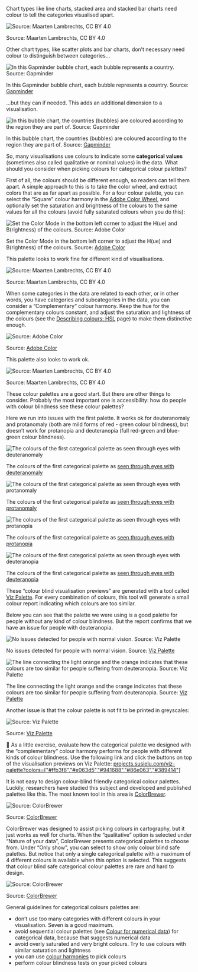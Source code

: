 Chart types like line charts, stacked area and stacked bar charts need colour to tell the categories visualised apart.

<p class='center'>
<img src='Colour%20use%20in%20data%20visualisation%20acd08b9e488e4cd9bd518e063a86f6b7/stacked-bars2x.png' alt='Source: Maarten Lambrechts, CC BY 4.0' class='max-600' />
</p>

Source: Maarten Lambrechts, CC BY 4.0

Other chart types, like scatter plots and bar charts, don’t necessary need colour to distinguish between categories...

![In this Gapminder bubble chart, each bubble represents a country. Source: [Gapminder](https://www.gapminder.org/tools/#$model$markers$bubble$encoding$color$data$constant=_default;&scale$type:null&domain:null&zoomed:null&palette$palette$_default=%23f44cab;;;;;;;;&chart-type=bubbles&url=v1)](Colour%20use%20in%20data%20visualisation%20acd08b9e488e4cd9bd518e063a86f6b7/gapminder-single-colour.png)

In this Gapminder bubble chart, each bubble represents a country. Source: [Gapminder](https://www.gapminder.org/tools/#$model$markers$bubble$encoding$color$data$constant=_default;&scale$type:null&domain:null&zoomed:null&palette$palette$_default=%23f44cab;;;;;;;;&chart-type=bubbles&url=v1)

...but they can if needed. This adds an additional dimension to a visualisation.

![In this bubble chart, the countries (bubbles) are coloured according to the region they are part of. Source: [Gapminder](https://www.gapminder.org/tools/#$chart-type=bubbles&url=v1)](Colour%20use%20in%20data%20visualisation%20acd08b9e488e4cd9bd518e063a86f6b7/gapminder.png)

In this bubble chart, the countries (bubbles) are coloured according to the region they are part of. Source: [Gapminder](https://www.gapminder.org/tools/#$chart-type=bubbles&url=v1)

So, many visualisations use colours to indicate some **categorical values** (sometimes also called qualitative or nominal values) in the data. What should you consider when picking colours for categorical colour palettes?

First of all, the colours should be different enough, so readers can tell them apart. A simple approach to this is to take the color wheel, and extract colors that are as far apart as possible. For a four colour palette, you can select the “Square” colour harmony in the [Adobe Color Wheel](https://color.adobe.com/create/color-wheel), and optionally set the saturation and brightness of the colours to the same values for all the colours (avoid fully saturated colours when you do this):

![Set the Color Mode in the bottom left corner to adjust the H(ue) and B(rightness) of the colours. Source: [Adobe Color](https://color.adobe.com/create/color-wheel)](Colour%20use%20in%20data%20visualisation%20acd08b9e488e4cd9bd518e063a86f6b7/square-colour-wheel.png)

Set the Color Mode in the bottom left corner to adjust the H(ue) and B(rightness) of the colours. Source: [Adobe Color](https://color.adobe.com/create/color-wheel)

This palette looks to work fine for different kind of visualisations.

![Source: Maarten Lambrechts, CC BY 4.0](Colour%20use%20in%20data%20visualisation%20acd08b9e488e4cd9bd518e063a86f6b7/viz-palette-1.png)

Source: Maarten Lambrechts, CC BY 4.0

When some categories in the data are related to each other, or in other words, you have categories and subcategories in the data, you can consider a “Complementary” colour harmony. Keep the hue for the complementary colours constant, and adjust the saturation and lightness of the colours (see the <span class='internal-link'>[Describing colours: HSL](describing-colours-hsl)</span> page) to make them distinctive enough.

![Source: [Adobe Color](https://color.adobe.com/create/color-wheel)](Colour%20use%20in%20data%20visualisation%20acd08b9e488e4cd9bd518e063a86f6b7/complementary-colour-wheel.png)

Source: [Adobe Color](https://color.adobe.com/create/color-wheel)

This palette also looks to work ok.

![Source: Maarten Lambrechts, CC BY 4.0](Colour%20use%20in%20data%20visualisation%20acd08b9e488e4cd9bd518e063a86f6b7/viz-palette-2.png)

Source: Maarten Lambrechts, CC BY 4.0

These colour palettes are a good start. But there are other things to consider. Probably the most important one is accessibility: how do people with colour blindness see these colour palettes? 

Here we run into issues with the first palette. It works ok for deuteranomaly and protanomaly (both are mild forms of red - green colour blindness), but doesn’t work for protanopia and deuteranopia (full red-green and blue-green colour blindness).

![The colours of the first categorical palette as [seen through eyes with deuteranomaly](https://projects.susielu.com/viz-palette?colors=[%22#60f070%22,%22#f0c960%22,%22#6080f0%22,%22#f06085%22]&backgroundColor=%22white%22&fontColor=%22black%22&mode=%22deuteranomaly%22)](Colour%20use%20in%20data%20visualisation%20acd08b9e488e4cd9bd518e063a86f6b7/deuteranomaly.png)

The colours of the first categorical palette as [seen through eyes with deuteranomaly](https://projects.susielu.com/viz-palette?colors=[%22#60f070%22,%22#f0c960%22,%22#6080f0%22,%22#f06085%22]&backgroundColor=%22white%22&fontColor=%22black%22&mode=%22deuteranomaly%22)

![The colours of the first categorical palette as [seen through eyes with protanomaly](https://projects.susielu.com/viz-palette?colors=[%22#60f070%22,%22#f0c960%22,%22#6080f0%22,%22#f06085%22]&backgroundColor=%22white%22&fontColor=%22black%22&mode=%22protanomaly%22)](Colour%20use%20in%20data%20visualisation%20acd08b9e488e4cd9bd518e063a86f6b7/protanomaly.png)

The colours of the first categorical palette as [seen through eyes with protanomaly](https://projects.susielu.com/viz-palette?colors=[%22#60f070%22,%22#f0c960%22,%22#6080f0%22,%22#f06085%22]&backgroundColor=%22white%22&fontColor=%22black%22&mode=%22protanomaly%22)

![The colours of the first categorical palette as [seen through eyes with protanopia](https://projects.susielu.com/viz-palette?colors=[%22#60f070%22,%22#f0c960%22,%22#6080f0%22,%22#f06085%22]&backgroundColor=%22white%22&fontColor=%22black%22&mode=%22protanopia%22)](Colour%20use%20in%20data%20visualisation%20acd08b9e488e4cd9bd518e063a86f6b7/protanopia.png)

The colours of the first categorical palette as [seen through eyes with protanopia](https://projects.susielu.com/viz-palette?colors=[%22#60f070%22,%22#f0c960%22,%22#6080f0%22,%22#f06085%22]&backgroundColor=%22white%22&fontColor=%22black%22&mode=%22protanopia%22)

![The colours of the first categorical palette as [seen through eyes with deuteranopia](https://projects.susielu.com/viz-palette?colors=[%22#60f070%22,%22#f0c960%22,%22#6080f0%22,%22#f06085%22]&backgroundColor=%22white%22&fontColor=%22black%22&mode=%22deuteranopia%22)](Colour%20use%20in%20data%20visualisation%20acd08b9e488e4cd9bd518e063a86f6b7/deuteranopia.png)

The colours of the first categorical palette as [seen through eyes with deuteranopia](https://projects.susielu.com/viz-palette?colors=[%22#60f070%22,%22#f0c960%22,%22#6080f0%22,%22#f06085%22]&backgroundColor=%22white%22&fontColor=%22black%22&mode=%22deuteranopia%22)

These “colour blind visualisation previews” are generated with a tool called [Viz Palette](https://projects.susielu.com/viz-palette). For every combination of colours, this tool will generate a small colour report indicating which colours are too similar.

Below you can see that the palette we were using is a good palette for people without any kind of colour blindness. But the report confirms that we have an issue for people with deuteranopia.

![No issues detected for people with normal vision. Source: [Viz Palette](https://projects.susielu.com/viz-palette)](Colour%20use%20in%20data%20visualisation%20acd08b9e488e4cd9bd518e063a86f6b7/viz-palette-report-deuteranopia.png)

No issues detected for people with normal vision. Source: [Viz Palette](https://projects.susielu.com/viz-palette)

![The line connecting the light orange and the orange indicates that these colours are too similar for people suffering from deuteranopia. Source: [Viz Palette](https://projects.susielu.com/viz-palette)](Colour%20use%20in%20data%20visualisation%20acd08b9e488e4cd9bd518e063a86f6b7/viz-palette-report-original.png)

The line connecting the light orange and the orange indicates that these colours are too similar for people suffering from deuteranopia. Source: [Viz Palette](https://projects.susielu.com/viz-palette)

Another issue is that the colour palette is not fit to be printed in greyscales:

![Source: [Viz Palette](https://projects.susielu.com/viz-palette)](Colour%20use%20in%20data%20visualisation%20acd08b9e488e4cd9bd518e063a86f6b7/greyscale.png)

Source: [Viz Palette](https://projects.susielu.com/viz-palette)

<aside>
🔎 As a little exercise, evaluate how the categorical palette we designed with the “complementary” colour harmony performs for people with different kinds of colour blindness.  Use the following link and click the buttons on top of the visualisation previews on Viz Palette: <a href="https://projects.susielu.com/viz-palette?colors=%5B%22#ffb3f8%22,%22#e063d5%22,%22#941688%22,%22#86e063%22,%22#389414%22%5D">projects.susielu.com/viz-palette?colors=["#ffb3f8","#e063d5","#941688","#86e063","#389414"]</a>

</aside>

It is not easy to design colour-blind friendly categorical colour palettes. Luckily, researchers have studied this subject and developed and published palettes like this. The most known tool in this area is [ColorBrewer](https://colorbrewer2.org/).

![Source: [ColorBrewer](https://colorbrewer2.org/#type=qualitative&scheme=Set1&n=5)](Colour%20use%20in%20data%20visualisation%20acd08b9e488e4cd9bd518e063a86f6b7/ColorBrewer.png)

Source: [ColorBrewer](https://colorbrewer2.org/#type=qualitative&scheme=Set1&n=5)

ColorBrewer was designed to assist picking colours in cartography, but it just works as well for charts. When the “qualitative” option is selected under “Nature of your data”, ColorBrewer presents categorical palettes to choose from. Under “Only show”, you can select to show only colour blind safe palettes. But notice that only a single categorical palette with a maximum of 4 different colours is available when this option is selected. This suggests that colour blind safe categorical colour palettes are rare and hard to design.

![Source: [ColorBrewer](https://colorbrewer2.org/#type=qualitative&scheme=Set1&n=5)](Colour%20use%20in%20data%20visualisation%20acd08b9e488e4cd9bd518e063a86f6b7/ColorBrewer-colourblind-safe.png)

Source: [ColorBrewer](https://colorbrewer2.org/#type=qualitative&scheme=Set1&n=5)

General guidelines for categorical colours palettes are:

- don’t use too many categories with different colours in your visualisation. Seven is a good maximum.
- avoid sequential colour palettes (see <span class='internal-link'>[Colour for numerical data](colour-for-numerical-data-introduction)</span>) for categorical data, because that suggests numerical data
- avoid overly saturated and very bright colours. Try to use colours with similar saturation and lightness
- you can use <span class='internal-link'>[colour harmonies](colour-harmonies)</span> to pick colours
- perform colour blindness tests on your picked colours